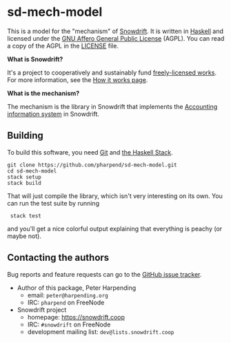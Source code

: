 # sd-mech-model

This is a model for the "mechanism" of [Snowdrift][1]. It is written in
[Haskell][2] and licensed under the
[GNU Affero General Public License][3] (AGPL). You can read a copy of
the AGPL in the [LICENSE](LICENSE) file.

**What is Snowdrift?**

It's a project to cooperatively and sustainably fund
[freely-licensed works][4]. For more information, see the
[How it works page][5].

**What is the mechanism?**

The mechanism is the library in Snowdrift that implements the
[Accounting information system][6] in Snowdrift.

## Building

To build this software, you need [Git][git-install] and
[the Haskell Stack][hs-stack].

    git clone https://github.com/pharpend/sd-mech-model.git
    cd sd-mech-model
    stack setup
    stack build
    
That will just compile the library, which isn't very interesting on its
own. You can run the test suite by running

     stack test

and you'll get a nice colorful output explaining that everything is
peachy (or maybe not).

## Contacting the authors

Bug reports and feature requests can go to the
[GitHub issue tracker][gh-issues].

* Author of this package, Peter Harpending
    + email: `peter@harpending.org`
    + IRC: `pharpend` on FreeNode
* Snowdrift project
    + homepage: <https://snowdrift.coop>
    + IRC: `#snowdrift` on FreeNode
    + development mailing list: `dev@lists.snowdrift.coop`

[1]: https://snowdrift.coop
[2]: https://www.haskell.org/
[3]: https://gnu.org/licenses/agpl
[4]: https://en.wikipedia.org/wiki/Free_license
[5]: https://snowdrift.coop/how-it-works
[6]: https://en.wikipedia.org/wiki/Accounting_information_system
[gh-issues]: https://github.com/pharpend/sd-mech-model/issues
[git-install]: https://git-scm.com/book/en/v2/Getting-Started-Installing-Git
[hs-stack]: http://docs.haskellstack.org/en/stable/README/
